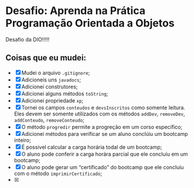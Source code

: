 # Desafio: Aprenda na Prática Programação Orientada a Objetos

Desafio da DIO!!!!!

## Coisas que eu mudei:
- [X] Mudei o arquivo `.gitignore`;
- [X] Adicioneis uns `javadocs`;
- [X] Adicionei construtores;
- [X] Adicionei alguns métodos `toString`;
- [X] Adicionei propriedade `xp`;
- [X] Tornei os campos `conteudos` e `devsInscritos` como somente leitura. Eles devem ser somente utilizados com os
métodos `addDev`, `removeDev`, `addConteudo`, `removeConteudo`;
- [X] O método `progredir` permite a progreção em um corso específico;
- [X] Adicionei métodos para verificar se um aluno conclúiu um bootcamp inteiro;
- [X] É possivel calcular a carga horária todal de um bootcamp;
- [X] O aluno pode conferir a carga horára parcial que ele concluíu em um bootcamp;
- [X] O aluno pode gerar um “certificado” do bootcamp que ele concluíu com o método `imprimirCertificado`;
- [X] 